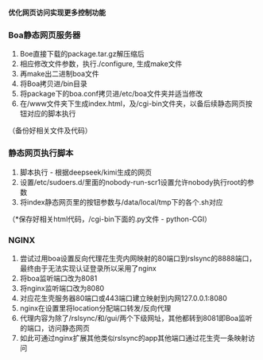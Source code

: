 **优化网页访问实现更多控制功能**

### Boa静态网页服务器

1. Boe直接下载的package.tar.gz解压缩后
2. 相应修改文件参数，执行./configure, 生成make文件
3. 再make出二进制boa文件
4. 将Boa拷贝进/bin目录
5. 将package下的boa.conf拷贝进/etc/boa文件夹并适当修改
6. 在/www文件夹下生成index.html，及/cgi-bin文件夹，以备后续静态网页按钮对应的脚本执行

（备份好相关文件及代码）

### 静态网页执行脚本

1. 脚本执行 - 根据deepseek/kimi生成的网页
2. 设置/etc/sudoers.d/里面的nobody-run-scr1设置允许nobody执行root的参数
3. 将index静态网页里的按钮参数与/data/local/tmp下的各个.sh对应

（*保存好相关html代码，/cgi-bin下面的.py文件 - python-CGI）

### NGINX

1. 尝试过用boa设置反向代理花生壳内网映射的80端口到rslsync的8888端口，最终由于无法实现认证登录所以采用了nginx
2. 将boa监听端口改为8081
3. 将nginx监听端口改为8080
4. 对应花生壳服务器80端口或443端口建立映射到内网127.0.0.1:8080
5. nginx在设置里将location分配端口转发/反向代理
6. 代理内容为除了/rslsync/和/gui/两个下级网址，其他都转到8081即Boa监听的端口，访问静态网页
7. 如此可通过nginx扩展其他类似rslsync的app其他端口通过花生壳一条映射访问